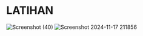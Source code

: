 # LATIHAN
![Screenshot (40)](https://github.com/user-attachments/assets/a68b8c0e-e632-4401-bdc7-981be0a77268)
![Screenshot 2024-11-17 211856](https://github.com/user-attachments/assets/8d7ae3b5-e0d2-4ecf-9e74-8094097f0648) 
